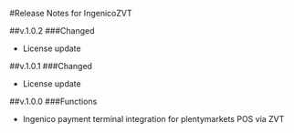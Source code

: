 #Release Notes for IngenicoZVT

##v.1.0.2
###Changed
- License update

##v.1.0.1
###Changed
- License update

##v.1.0.0
###Functions
- Ingenico payment terminal integration for plentymarkets POS via ZVT 
